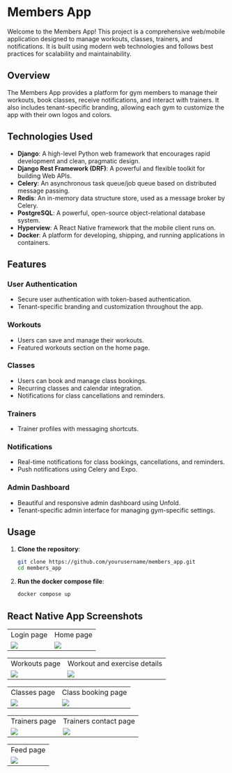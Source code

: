 # Members App

Welcome to the Members App! This project is a comprehensive web/mobile application designed to manage workouts, classes, trainers, and notifications. It is built using modern web technologies and follows best practices for scalability and maintainability.

## Overview

The Members App provides a platform for gym members to manage their workouts, book classes, receive notifications, and interact with trainers. It also includes tenant-specific branding, allowing each gym to customize the app with their own logos and colors.

## Technologies Used

- **Django**: A high-level Python web framework that encourages rapid development and clean, pragmatic design.
- **Django Rest Framework (DRF)**: A powerful and flexible toolkit for building Web APIs.
- **Celery**: An asynchronous task queue/job queue based on distributed message passing.
- **Redis**: An in-memory data structure store, used as a message broker by Celery.
- **PostgreSQL**: A powerful, open-source object-relational database system.
- **Hyperview**: A React Native framework that the mobile client runs on.
- **Docker**: A platform for developing, shipping, and running applications in containers.

## Features

### User Authentication

- Secure user authentication with token-based authentication.
- Tenant-specific branding and customization throughout the app.

### Workouts

- Users can save and manage their workouts.
- Featured workouts section on the home page.

### Classes

- Users can book and manage class bookings.
- Recurring classes and calendar integration.
- Notifications for class cancellations and reminders.

### Trainers

- Trainer profiles with messaging shortcuts.

### Notifications

- Real-time notifications for class bookings, cancellations, and reminders.
- Push notifications using Celery and Expo.

### Admin Dashboard

- Beautiful and responsive admin dashboard using Unfold.
- Tenant-specific admin interface for managing gym-specific settings.

## Usage

1. **Clone the repository**:
   ```sh
   git clone https://github.com/yourusername/members_app.git
   cd members_app
   ```

2. **Run the docker compose file**:
   ```sh
   docker compose up
   ```

## React Native App Screenshots

<table>
  <tr>
    <td>Login page</td>
    <td>Home page</td>
  </tr>
  <tr>
    <td><img src="assets/Screenshot_2025-01-20-22-24-54-37_f73b71075b1de7323614b647fe394240.jpg"></td>
    <td><img src="assets/Screenshot_2025-01-20-22-22-58-50_f73b71075b1de7323614b647fe394240.jpg"></td>
  </tr>
 </table>

<table>
  <tr>
    <td>Workouts page</td>
    <td>Workout and exercise details</td>
  </tr>
  <tr>
    <td><img src="assets/Screenshot_2025-01-20-22-23-09-98_f73b71075b1de7323614b647fe394240.jpg"></td>
    <td><img src="assets/Screenshot_2025-01-20-09-18-42-76_f73b71075b1de7323614b647fe394240.jpg"></td>
  </tr>
 </table>

<table>
  <tr>
    <td>Classes page</td>
    <td>Class booking page</td>
  </tr>
  <tr>
    <td><img src="assets/Screenshot_2025-01-20-22-25-48-21_f73b71075b1de7323614b647fe394240.jpg"></td>
    <td><img src="assets/Screenshot_2025-01-20-09-07-49-97_f73b71075b1de7323614b647fe394240.jpg"></td>
  </tr>
 </table>

<table>
  <tr>
    <td>Trainers page</td>
    <td>Trainers contact page</td>
  </tr>
  <tr>
    <td><img src="assets/Screenshot_2025-01-20-09-08-01-11_f73b71075b1de7323614b647fe394240.jpg"></td>
    <td><img src="assets/Screenshot_2025-01-20-09-08-07-27_f73b71075b1de7323614b647fe394240.jpg"></td>
  </tr>
 </table>

<table>
  <tr>
    <td>Feed page</td>
  </tr>
  <tr>
    <td><img src="assets/Screenshot_2025-01-20-22-40-23-87_f73b71075b1de7323614b647fe394240.jpg"></td>
  </tr>
 </table>